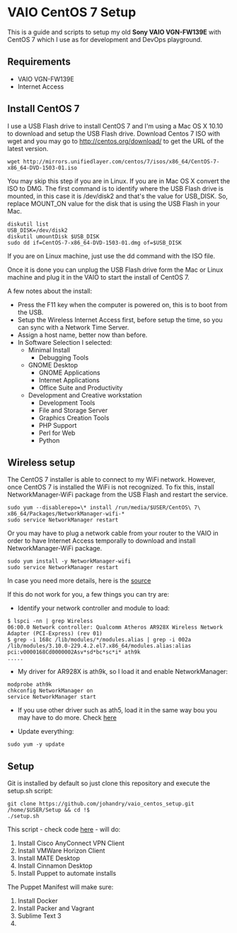 # VAIO CentOS 7 Setup

This is a guide and scripts to setup my old **Sony VAIO VGN-FW139E** with CentOS 7 which I use as for development and DevOps playground.

## Requirements

* VAIO VGN-FW139E
* Internet Access

## Install CentOS 7

I use a USB Flash drive to install CentOS 7 and I'm using a Mac OS X 10.10 to download and setup the USB Flash drive. Download Centos 7 ISO with wget and you may go to http://centos.org/download/ to get the URL of the latest version.

```
wget http://mirrors.unifiedlayer.com/centos/7/isos/x86_64/CentOS-7-x86_64-DVD-1503-01.iso 
```

You may skip this step if you are in Linux. If you are in Mac OS X convert the ISO to DMG. The first command is to identify where the USB Flash drive is mounted, in this case it is /dev/disk2 and that's the value for USB_DISK. So, replace MOUNT_ON value for the disk that is using the USB Flash in your Mac.

``` 
diskutil list
USB_DISK=/dev/disk2
diskutil umountDisk $USB_DISK
sudo dd if=CentOS-7-x86_64-DVD-1503-01.dmg of=$USB_DISK

```
If you are on Linux machine, just use the dd command with the ISO file. 

Once it is done you can unplug the USB Flash drive form the Mac or Linux machine and plug it in the VAIO to start the install of CentOS 7.

A few notes about the install:

* Press the F11 key when the computer is powered on, this is to boot from the USB.
* Setup the Wireless Internet Access first, before setup the time, so you can sync with a Network Time Server.
* Assign a host name, better now than before.
* In Software Selection I selected:
	* Minimal Install
		* Debugging Tools
	* GNOME Desktop
		* GNOME Applications
		* Internet Applications
		* Office Suite and Productivity
	* Development and Creative workstation
		* Development Tools
		* File and Storage Server
		* Graphics Creation Tools
		* PHP Support
		* Perl for Web
		* Python


## Wireless setup

The CentOS 7 installer is able to connect to my WiFi network. However, once CentOS 7 is installed the WiFi is not recognized. To fix this, install NetworkManager-WiFi package from the USB Flash and restart the service. 

```
sudo yum --disablerepo=\* install /run/media/$USER/CentOS\ 7\ x86_64/Packages/NetworkManager-wifi-*
sudo service NetworkManager restart
```

Or you may have to plug a network cable from your router to the VAIO in order to have Internet Access temporally to download and install NetworkManager-WiFi package. 

```
sudo yum install -y NetworkManager-wifi
sudo service NetworkManager restart
```
In case you need more details, here is the [source](https://www.centos.org/forums/viewtopic.php?f=50&t=52222&start=10)

If this do not work for you, a few things you can try are:

* Identify your network controller and module to load:

```
$ lspci -nn | grep Wireless
06:00.0 Network controller: Qualcomm Atheros AR928X Wireless Network Adapter (PCI-Express) (rev 01)
$ grep -i 168c /lib/modules/*/modules.alias | grep -i 002a
/lib/modules/3.10.0-229.4.2.el7.x86_64/modules.alias:alias pci:v0000168Cd0000002Asv*sd*bc*sc*i* ath9k
.....
```

* My driver for AR928X is ath9k, so I load it and enable NetworkManager:

```
modprobe ath9k
chkconfig NetworkManager on
service NetworkManager start
```
* If you use other driver such as ath5, load it in the same way bou you may have to do more. Check [here](http://wiki.centos.org/HowTos/Laptops/Wireless)

* Update everything:

```
sudo yum -y update
```
## Setup

Git is installed by default so just clone this repository and execute the setup.sh script:

```
git clone https://github.com/johandry/vaio_centos_setup.git /home/$USER/Setup && cd !$
./setup.sh
```

This script - check code [here](https://raw.githubusercontent.com/johandry/vaio_centos_setup/master/setup.sh) - will do:

1. Install Cisco AnyConnect VPN Client 
1. Install VMWare Horizon Client
1. Install MATE Desktop
1. Install Cinnamon Desktop 
1. Install Puppet to automate installs

The Puppet Manifest will make sure:

1. Install Docker
1. Install Packer and Vagrant
1. Sublime Text 3
1. 






